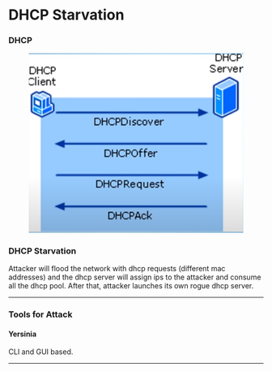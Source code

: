 # DHCP Starvation

### DHCP

<figure><img src="../../.gitbook/assets/image (8) (1).png" alt=""><figcaption></figcaption></figure>

### DHCP Starvation

Attacker will flood the network with dhcp requests (different mac addresses) and the dhcp server will assign ips to the attacker and consume all the dhcp pool. After that, attacker launches its own rogue dhcp server.

***

### Tools for Attack

#### Yersinia

CLI and GUI based.

***
